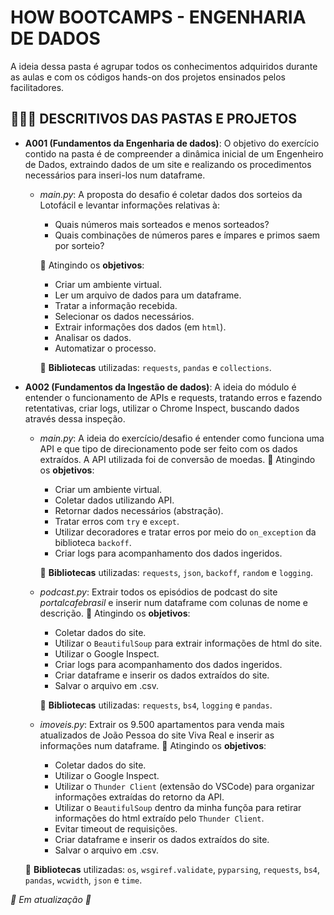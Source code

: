 # HOW BOOTCAMPS - ENGENHARIA DE DADOS

A ideia dessa pasta é agrupar todos os conhecimentos adquiridos durante as aulas e com os códigos hands-on dos projetos ensinados pelos facilitadores.

## 🧑🏻‍💻 DESCRITIVOS DAS PASTAS E PROJETOS

* **A001 (Fundamentos da Engenharia de dados)**: O objetivo do exercício contido na pasta é de compreender a dinâmica inicial de um Engenheiro de Dados, extraindo dados de um site e realizando os procedimentos necessários para inseri-los num dataframe.
  * *main.py*: A proposta do desafio é coletar dados dos sorteios da Lotofácil e levantar informações relativas à:
    * Quais números mais sorteados e menos sorteados?
    * Quais combinações de números pares e ímpares e primos saem por sorteio?

    🎯 Atingindo os **objetivos**:
    * Criar um ambiente virtual.
    * Ler um arquivo de dados para um dataframe.
    * Tratar a informação recebida.
    * Selecionar os dados necessários.
    * Extrair informações dos dados (em `html`).
    * Analisar os dados.
    * Automatizar o processo.
  
    📖 **Bibliotecas** utilizadas: `requests`, `pandas` e `collections`.

* **A002 (Fundamentos da Ingestão de dados)**: A ideia do módulo é entender o funcionamento de APIs e requests, tratando erros e fazendo retentativas, criar logs, utilizar o Chrome Inspect, buscando dados através dessa inspeção.
  * *main.py*: A ideia do exercício/desafio é entender como funciona uma API e que tipo de direcionamento pode ser feito com os dados extraídos. A API utilizada foi de conversão de moedas.
    🎯 Atingindo os **objetivos**:
    * Criar um ambiente virtual.
    * Coletar dados utilizando API.
    * Retornar dados necessários (abstração).
    * Tratar erros com `try` e `except`.
    * Utilizar decoradores e tratar erros por meio do `on_exception` da biblioteca `backoff`.
    * Criar logs para acompanhamento dos dados ingeridos.

    📖 **Bibliotecas** utilizadas: `requests`, `json`, `backoff`, `random` e `logging`.
  
  * *podcast.py*: Extrair todos os episódios de podcast do site *portalcafebrasil* e inserir num dataframe com colunas de nome e descrição.
    🎯 Atingindo os **objetivos**:
    * Coletar dados do site.
    * Utilizar o `BeautifulSoup` para extrair informações de html do site.
    * Utilizar o Google Inspect.
    * Criar logs para acompanhamento dos dados ingeridos.
    * Criar dataframe e inserir os dados extraídos do site.
    * Salvar o arquivo em .csv.

    📖 **Bibliotecas** utilizadas: `requests`, `bs4`, `logging` e `pandas`.

   * *imoveis.py*: Extrair os 9.500 apartamentos para venda mais atualizados de João Pessoa do site Viva Real e inserir as informações num dataframe.
    🎯 Atingindo os **objetivos**:
      * Coletar dados do site.
      * Utilizar o Google Inspect.
      * Utilizar o `Thunder Client` (extensão do VSCode) para organizar informações extraídas do retorno da API.
      * Utilizar o `BeautifulSoup` dentro da minha funçõa para retirar informações do html extraído pelo `Thunder Client`.
      * Evitar timeout de requisições.
      * Criar dataframe e inserir os dados extraídos do site.
      * Salvar o arquivo em .csv.

    📖 **Bibliotecas** utilizadas: `os`, `wsgiref.validate`, `pyparsing`, `requests`, `bs4`, `pandas`, `wcwidth`, `json` e `time`.

*🚧 Em atualização 🚧*

